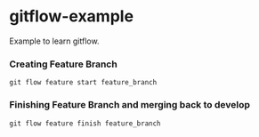 # gitflow-example

Example to learn gitflow.

### Creating Feature Branch

```
git flow feature start feature_branch
```

### Finishing Feature Branch and merging back to develop

```
git flow feature finish feature_branch
```

